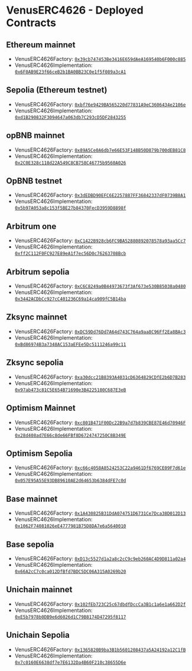 # VenusERC4626 - Deployed Contracts

## Ethereum mainnet

* VenusERC4626Factory: [`0x39cb747453Be3416E659dAeA169540b6F000c885`](https://etherscan.io/address/0x39cb747453Be3416E659dAeA169540b6F000c885)
* VenusERC4626Implementation: [`0x6F0AB9E23f66ceB2b1BA0BB23C0e1f5f089a3cA1`](https://etherscan.io/address/0x6F0AB9E23f66ceB2b1BA0BB23C0e1f5f089a3cA1)

## Sepolia (Ethereum testnet)

* VenusERC4626Factory: [`0xbf76e9429BA565220d77831A9eC3606434e2106e`](https://sepolia.etherscan.io/address/0xbf76e9429BA565220d77831A9eC3606434e2106e)
* VenusERC4626Implementation: [`0xd1B290832F3094647a063db7C293cD5DF2843255`](https://sepolia.etherscan.io/address/0xd1B290832F3094647a063db7C293cD5DF2843255)

## opBNB mainnet

* VenusERC4626Factory: [`0x89A5Ce0A6db7e66E53F148B50D879b700dEB81C8`](https://opbnbscan.com/address/0x89A5Ce0A6db7e66E53F148B50D879b700dEB81C8)
* VenusERC4626Implementation: [`0x2C0E328c118d22A549C8CB758C46775b9560A026`](https://opbnbscan.com/address/0x2C0E328c118d22A549C8CB758C46775b9560A026)

## OpBNB testnet

* VenusERC4626Factory: [`0x3dEDBD90EFC6E2257887FF36842337dF0739B8A1`](https://testnet.opbnbscan.com/address/0x3dEDBD90EFC6E2257887FF36842337dF0739B8A1)
* VenusERC4626Implementation: [`0x5b97A053a8c153f5BE27b84370FecD3959D8898f`](https://testnet.opbnbscan.com/address/0x5b97A053a8c153f5BE27b84370FecD3959D8898f)

## Arbitrum one

* VenusERC4626Factory: [`0xC1422B928cb6FC9BA52880892078578a93aa5Cc7`](https://arbiscan.io/address/0xC1422B928cb6FC9BA52880892078578a93aa5Cc7)
* VenusERC4626Implementation: [`0xff2C112F0FC927E89eA1f7ec56D0c76263708Bcb`](https://arbiscan.io/address/0xff2C112F0FC927E89eA1f7ec56D0c76263708Bcb)

## Arbitrum sepolia

* VenusERC4626Factory: [`0xC6C8249a0B44973673f3Af673e530B85038a0480`](https://sepolia.arbiscan.io/address/0xC6C8249a0B44973673f3Af673e530B85038a0480)
* VenusERC4626Implementation: [`0x3442ACDbCc927cC401236C69a14ca909fC5B14ba`](https://sepolia.arbiscan.io/address/0x3442ACDbCc927cC401236C69a14ca909fC5B14ba)

## Zksync mainnet

* VenusERC4626Factory: [`0xDC59Dd76Dd7A64d743C764a9aa8C96Ff2Ea8BAc3`](https://explorer.zksync.io/address/0xDC59Dd76Dd7A64d743C764a9aa8C96Ff2Ea8BAc3)
* VenusERC4626Implementation: [`0xBd86974B3a7348AC153aEFEe5Dc5111246a99c11`](https://explorer.zksync.io/address/0xBd86974B3a7348AC153aEFEe5Dc5111246a99c11)

## Zksync sepolia

* VenusERC4626Factory: [`0xa30dcc21B8393A4031cD6364829CDfE2b6D7B283`](https://sepolia.explorer.zksync.io/address/0xa30dcc21B8393A4031cD6364829CDfE2b6D7B283)
* VenusERC4626Implementation: [`0x97ab473c81C5E654B71690e3B4225180C687E3eB`](https://sepolia.explorer.zksync.io/address/0x97ab473c81C5E654B71690e3B4225180C687E3eB)

## Optimism Mainnet

* VenusERC4626Factory: [`0xc801B471F00Dc22B9a7d7b839CBE87E46d70946F`](https://optimistic.etherscan.io/address/0xc801B471F00Dc22B9a7d7b839CBE87E46d70946F)
* VenusERC4626Implementation: [`0x28d408ad7E66c8de66FBf8D6724747250C8B349E`](https://optimistic.etherscan.io/address/0x28d408ad7E66c8de66FBf8D6724747250C8B349E)

## Optimism Sepolia

* VenusERC4626Factory: [`0xc66c4058A8524253C22a9461Df6769CE09F7d61e`](https://sepolia-optimism.etherscan.io/address/0xc66c4058A8524253C22a9461Df6769CE09F7d61e)
* VenusERC4626Implementation: [`0x057E95A55E93DB89610AE2d64653b6384dFE7c0d`](https://sepolia-optimism.etherscan.io/address/0x057E95A55E93DB89610AE2d64653b6384dFE7c0d)

## Base mainnet

* VenusERC4626Factory: [`0x1A430825B31DdA074751D6731Ce7Dca38D012D13`](https:///basescan.org/address/0x1A430825B31DdA074751D6731Ce7Dca38D012D13)
* VenusERC4626Implementation: [`0x1062F74081026eE4777981B75D8DA7e6a5640010`](https:///basescan.org/address/0x1062F74081026eE4777981B75D8DA7e6a5640010)

## Base sepolia

* VenusERC4626Factory: [`0xD13c5527d1a2a8c2cC9c9eb260AC4D9D811a02a4`](https://sepolia.basescan.org/address/0xD13c5527d1a2a8c2cC9c9eb260AC4D9D811a02a4)
* VenusERC4626Implementation: [`0x66A2cC7c0ca012DfBfd7BDC5DC06A315A0269b20`](https://sepolia.basescan.org/address/0x66A2cC7c0ca012DfBfd7BDC5DC06A315A0269b20)

## Unichain mainnet

* VenusERC4626Factory: [`0x102fEb723C25c67dbdfDccCa3B1c1a6e1a662D2f`](https://uniscan.xyz/address/0x102fEb723C25c67dbdfDccCa3B1c1a6e1a662D2f)
* VenusERC4626Implementation: [`0xE5b7978b0DB9e6d6026d1C79B8174D47295f8117`](https://uniscan.xyz/address/0xE5b7978b0DB9e6d6026d1C79B8174D47295f8117)

## Unichain Sepolia

* VenusERC4626Factory: [`0x1365820B9ba3B1b5601208437a5A24192a12C1fB`](https://sepolia.uniscan.xyz/address/0x1365820B9ba3B1b5601208437a5A24192a12C1fB)
* VenusERC4626Implementation: [`0x7c0160E6638df7e7E6132Da4B60F210c38655D6e`](https://sepolia.uniscan.xyz/address/0x7c0160E6638df7e7E6132Da4B60F210c38655D6e)